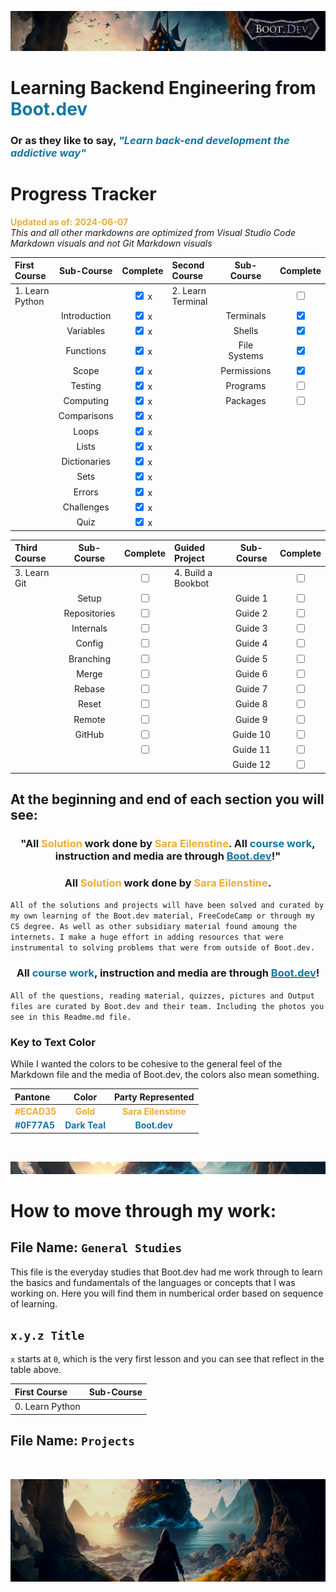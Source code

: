 ![alt text](img/image-3.png)

# Learning Backend Engineering from <span style="color:#0F77A5">**Boot.dev**</span>

### Or as they like to say,<span style="color:#0F77A5"> _**"Learn back-end development the addictive way"**_</span>

# Progress Tracker

<span style="color:#ECAD35">**Updated as of: 2024-06-07**</span><br>
_This and all other markdowns are optimized from Visual Studio Code Markdown visuals and not Git Markdown visuals_

| First Course    |  Sub-Course  |              Complete              | Second Course     |  Sub-Course  |              Complete              |
| :-------------- | :----------: | :--------------------------------: | :---------------- | :----------: | :--------------------------------: |
| 1. Learn Python |              | <input type="checkbox" checked/> x | 2. Learn Terminal |              | <input type="checkbox" unchecked/> |
|                 | Introduction | <input type="checkbox" checked/> x |                   |  Terminals   |  <input type="checkbox" checked/>  |
|                 |  Variables   | <input type="checkbox" checked/> x |                   |    Shells    |  <input type="checkbox" checked/>  |
|                 |  Functions   | <input type="checkbox" checked/> x |                   | File Systems |  <input type="checkbox" checked/>  |
|                 |    Scope     | <input type="checkbox" checked/> x |                   | Permissions  |  <input type="checkbox" checked/>  |
|                 |   Testing    | <input type="checkbox" checked/> x |                   |   Programs   | <input type="checkbox" unchecked/> |
|                 |  Computing   | <input type="checkbox" checked/> x |                   |   Packages   | <input type="checkbox" unchecked/> |
|                 | Comparisons  | <input type="checkbox" checked/> x |                   |              |                                    |
|                 |    Loops     | <input type="checkbox" checked/> x |                   |              |                                    |
|                 |    Lists     | <input type="checkbox" checked/> x |                   |              |                                    |
|                 | Dictionaries | <input type="checkbox" checked/> x |                   |              |                                    |
|                 |     Sets     | <input type="checkbox" checked/> x |                   |              |                                    |
|                 |    Errors    | <input type="checkbox" checked/> x |                   |              |                                    |
|                 |  Challenges  | <input type="checkbox" checked/> x |                   |              |                                    |
|                 |     Quiz     | <input type="checkbox" checked/> x |                   |              |                                    |

| Third Course |  Sub-Course  |              Complete              | Guided Project     | Sub-Course |              Complete              |
| :----------- | :----------: | :--------------------------------: | :----------------- | :--------: | :--------------------------------: |
| 3. Learn Git |              | <input type="checkbox" unchecked/> | 4. Build a Bookbot |            | <input type="checkbox" unchecked/> |
|              |    Setup     | <input type="checkbox" unchecked/> |                    |  Guide 1   | <input type="checkbox" unchecked/> |
|              | Repositories | <input type="checkbox" unchecked/> |                    |  Guide 2   | <input type="checkbox" unchecked/> |
|              |  Internals   | <input type="checkbox" unchecked/> |                    |  Guide 3   | <input type="checkbox" unchecked/> |
|              |    Config    | <input type="checkbox" unchecked/> |                    |  Guide 4   | <input type="checkbox" unchecked/> |
|              |  Branching   | <input type="checkbox" unchecked/> |                    |  Guide 5   | <input type="checkbox" unchecked/> |
|              |    Merge     | <input type="checkbox" unchecked/> |                    |  Guide 6   | <input type="checkbox" unchecked/> |
|              |    Rebase    | <input type="checkbox" unchecked/> |                    |  Guide 7   | <input type="checkbox" unchecked/> |
|              |    Reset     | <input type="checkbox" unchecked/> |                    |  Guide 8   | <input type="checkbox" unchecked/> |
|              |    Remote    | <input type="checkbox" unchecked/> |                    |  Guide 9   | <input type="checkbox" unchecked/> |
|              |    GitHub    | <input type="checkbox" unchecked/> |                    |  Guide 10  | <input type="checkbox" unchecked/> |
|              |              | <input type="checkbox" unchecked/> |                    |  Guide 11  | <input type="checkbox" unchecked/> |
|              |              |                                    |                    |  Guide 12  | <input type="checkbox" unchecked/> |

## At the beginning and end of each section you will see:

### <div align="center"> "All <span style="color:#ECAD35">Solution</span> work done by <span style="color:#ECAD35">Sara Eilenstine</span>. All <span style="color:#0F77A5">**course work**</span>, instruction and media are through <a href="https://www.boot.dev/"><span style="color:#0F77A5">**Boot.dev**</span></a>!"</div>

### <div align="center"> All <span style="color:#ECAD35">Solution</span> work done by <span style="color:#ECAD35">Sara Eilenstine</span>.

`All of the solutions and projects will have been solved and curated by my own learning of the Boot.dev material, FreeCodeCamp or through my CS degree. As well as other subsidiary material found amoung the internets. I make a huge effort in adding resources that were instrumental to solving problems that were from outside of Boot.dev.`

### <div align="center"> All <span style="color:#0F77A5">**course work**</span>, instruction and media are through <a href="https://www.boot.dev/"><span style="color:#0F77A5">**Boot.dev**</span></a>!</div>

`All of the questions, reading material, quizzes, pictures and Output files are curated by Boot.dev and their team. Including the photos you see in this Readme.md file.`

### **Key to Text Color**

While I wanted the colors to be cohesive to the general feel of the Markdown file and the media of Boot.dev, the colors also mean something.

| Pantone                                        |                      Color                       |                   Party Represented                    |
| :--------------------------------------------- | :----------------------------------------------: | :----------------------------------------------------: |
| <span style="color:#ECAD35">**#ECAD35**</span> |   <span style="color:#ECAD35">**Gold**</span>    | <span style="color:#ECAD35">**Sara Eilenstine**</span> |
| <span style="color:#0F77A5">**#0F77A5**</span> | <span style="color:#0F77A5">**Dark Teal**</span> |    <span style="color:#0F77A5">**Boot.dev**</span>     |

<br>

![alt text](img/image-6.png)

# How to move through my work:

## File Name: `General Studies`

This file is the everyday studies that Boot.dev had me work through to learn the basics and fundamentals of the languages or concepts that I was working on. Here you will find them in numberical order based on sequence of learning. <br>

## `x.y.z Title` <br>

`x` starts at `0`, which is the very first lesson and you can see that reflect in the table above.

| First Course    | Sub-Course |
| :-------------- | :--------: |
| 0. Learn Python |            |

## File Name: `Projects`

<br>

![alt text](img/image-4.png)
